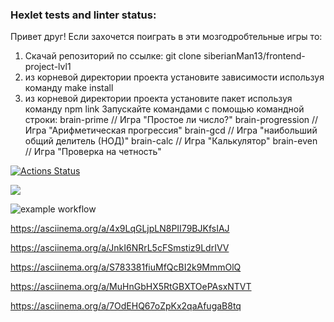 ### Hexlet tests and linter status:

Привет друг! Если захочется поиграть в эти мозгодробтельные игры то:
1. Скачай репозиторий по ссылке: git clone siberianMan13/frontend-project-lvl1
2. из корневой директории проекта установите зависимости используя команду make install
3. из корневой директории проекта установите пакет используя команду npm link
Запускайте командами с помощью командной строки:
    brain-prime // Игра "Простое ли число?" 
    brain-progression // Игра "Арифметическая прогрессия"
    brain-gcd // Игра "наибольший общий делитель (НОД)"
    brain-calc // Игра "Калькулятор"
    brain-even // Игра "Проверка на четность"

[![Actions Status](https://github.com/siberianMan13/frontend-project-lvl1/workflows/hexlet-check/badge.svg)](https://github.com/siberianMan13/frontend-project-lvl1/actions)

<a href="https://codeclimate.com/github/codeclimate/codeclimate/maintainability"><img src="https://api.codeclimate.com/v1/badges/a99a88d28ad37a79dbf6/maintainability" /></a>

![example workflow](https://github.com/siberianMan13/frontend-project-lvl1/actions/workflows/app-actions.yml/badge.svg)

https://asciinema.org/a/4x9LqGLjpLN8PII79BJKfsIAJ

https://asciinema.org/a/JnkI6NRrL5cFSmstiz9LdrIVV

https://asciinema.org/a/S783381fiuMfQcBI2k9MmmOlQ

https://asciinema.org/a/MuHnGbHX5RtGBXTOePAsxNTVT
    
https://asciinema.org/a/7OdEHQ67oZpKx2qaAfugaB8tq
